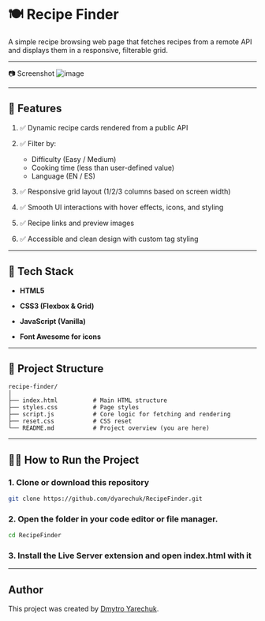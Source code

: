 # 🍽️ Recipe Finder

A simple recipe browsing web page that fetches recipes from a remote API and displays them in a responsive, filterable grid.

---

📷 Screenshot
![image](https://github.com/user-attachments/assets/1222b4ef-5807-4d0d-9d0a-805c8b633609)

---

## 🚀 Features

1. ✅ Dynamic recipe cards rendered from a public API

2. ✅ Filter by:
    - Difficulty (Easy / Medium)
    - Cooking time (less than user-defined value)
    - Language (EN / ES)

3. ✅ Responsive grid layout (1/2/3 columns based on screen width)

4. ✅ Smooth UI interactions with hover effects, icons, and styling

5. ✅ Recipe links and preview images

6. ✅ Accessible and clean design with custom tag styling

---

## 💠 Tech Stack

- **HTML5**

- **CSS3 (Flexbox & Grid)**

- **JavaScript (Vanilla)**

- **Font Awesome for icons**

---

## 📆 Project Structure

```
recipe-finder/
│
├── index.html          # Main HTML structure
├── styles.css          # Page styles
├── script.js           # Core logic for fetching and rendering
├── reset.css           # CSS reset
└── README.md           # Project overview (you are here)
```

---

## 🧑‍💻 How to Run the Project

### 1. Clone or download this repository

```bash
git clone https://github.com/dyarechuk/RecipeFinder.git
```

### 2. Open the folder in your code editor or file manager.

```bash
cd RecipeFinder
```

### 3. Install the Live Server extension and open index.html with it

---

## Author

This project was created by [Dmytro Yarechuk](https://github.com/Dyarechuk).
